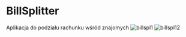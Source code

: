 # BillSplitter
Aplikacja do podziału rachunku wśród znajomych
![billspl1](https://user-images.githubusercontent.com/34300999/122684311-fc540900-d204-11eb-9abc-2ee6afa9acb8.PNG)
![billspl12](https://user-images.githubusercontent.com/34300999/122684312-fcec9f80-d204-11eb-98f3-b3518cc51c1d.PNG)
